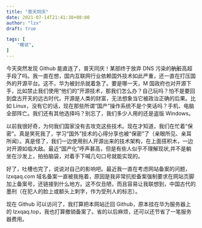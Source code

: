 ```yaml
---
title: "普天同庆"
date: 2021-07-14T21:41:38+08:00
author: "lzx"
draft: true

tags: [
    "瞎说",
]
---
```


今天突然发现 Github 能直连了，普天同庆！某部终于放弃 DNS 污染的~~肮脏~~高超手段了吗。我一直在想，国内互联网行业依赖国外技术如此严重，还一直在打压国外的开源平台。这不，华为被封杀就着急了。要是哪一天，M 国政府也对开源下手，比如禁止我们使用“他们的”开源技术，那我们怎么办？自己玩吗？怕不是要回到盘古开天的远古时代。开源是人类的财富，无法想象当它被政治正确的后果。比如 Linux，没有它的话，现在那些所谓“国产”操作系统不是个笑话吗？手机、电脑全部阵亡。我们还有其他选择吗？别忘了，我们多少人用的还是盗版 Windows。

以前我很好奇，为何我们国家没有去攻克这些技术。现在才知道，我们在忙着“保密”。真是笑死我了，学习“国外”技术的心得分享也被“保密”了（亲眼所见、亲耳所闻）。真是怪了，我们一边使用别人开源出来的技术架构，在上面搭积木，一边对开源如临大敌。最近“国产化”呼声甚高，但是有些人似乎不理解现状,并不是躺坐在沙发上，拍拍脑袋，对着手下喊几句口号就能实现的。

好了，吐槽也完了，说说对自己的影响吧。最近我一直在考虑网站备案的问题，lzxqaq.com 域名备案一直被我拖着，原因是我非常抗拒备案强制要求在网站页脚加上备案号，还链接到什么地方。这不仅丑陋，而且容易让我联想到，中国古代的墨刑（在犯人的脸上或额头上刺字，作为受刑人的标志）。

现在 Github 可以访问了，我打算把本网站迁回 Github，原本挂在华为服务器上的 lzxqaq.top，我也打算撤销备案了。省的以后麻烦，还可以还节省了一笔服务器费用。
